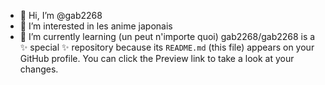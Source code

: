 - 👋 Hi, I’m @gab2268
- 👀 I’m interested in  les  anime japonais
- 🌱 I’m currently learning  (un peut n'importe quoi)
gab2268/gab2268 is a ✨ special ✨ repository because its `README.md` (this file) appears on your GitHub profile.
You can click the Preview link to take a look at your changes.
